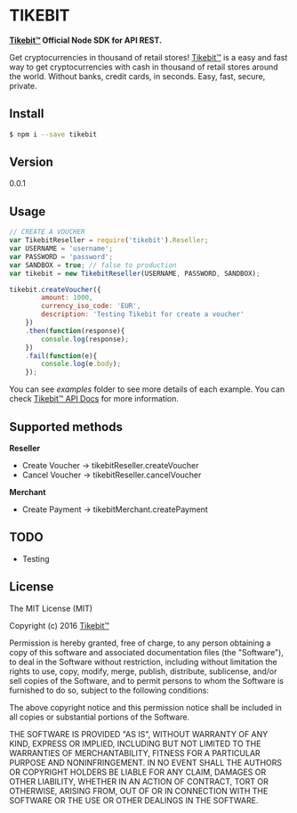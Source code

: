 # TIKEBIT
**[Tikebit™](https://www.tikebit.com) Official Node SDK for API REST.**

Get cryptocurrencies in thousand of retail stores!
[Tikebit™](https://www.tikebit.com) is a easy and fast way to get cryptocurrencies with cash in thousand of retail stores around the world. Without banks, credit cards, in seconds.
Easy, fast, secure, private.

## Install

```sh
$ npm i --save tikebit
```

## Version
0.0.1

## Usage

```js
// CREATE A VOUCHER
var TikebitReseller = require('tikebit').Reseller;
var USERNAME = 'username';
var PASSWORD = 'password';
var SANDBOX = true; // false to production
var tikebit = new TikebitReseller(USERNAME, PASSWORD, SANDBOX);

tikebit.createVoucher({
        amount: 1000,
        currency_iso_code: 'EUR',
        description: 'Testing Tikebit for create a voucher'
    })
    .then(function(response){
        console.log(response);
    })
    .fail(function(e){
        console.log(e.body);
    });
```

You can see *examples* folder to see more details of each example.
You can check [Tikebit™ API Docs](http://api-docs.tikebit.com) for more information.

## Supported methods

**Reseller**
- Create Voucher -> tikebitReseller.createVoucher
- Cancel Voucher -> tikebitReseller.cancelVoucher

**Merchant**
- Create Payment -> tikebitMerchant.createPayment

## TODO
- Testing

## License

The MIT License (MIT)

Copyright (c) 2016 [Tikebit™](https://www.tikebit.com)

Permission is hereby granted, free of charge, to any person obtaining a copy
of this software and associated documentation files (the "Software"), to deal
in the Software without restriction, including without limitation the rights
to use, copy, modify, merge, publish, distribute, sublicense, and/or sell
copies of the Software, and to permit persons to whom the Software is
furnished to do so, subject to the following conditions:

The above copyright notice and this permission notice shall be included in all
copies or substantial portions of the Software.

THE SOFTWARE IS PROVIDED "AS IS", WITHOUT WARRANTY OF ANY KIND, EXPRESS OR
IMPLIED, INCLUDING BUT NOT LIMITED TO THE WARRANTIES OF MERCHANTABILITY,
FITNESS FOR A PARTICULAR PURPOSE AND NONINFRINGEMENT. IN NO EVENT SHALL THE
AUTHORS OR COPYRIGHT HOLDERS BE LIABLE FOR ANY CLAIM, DAMAGES OR OTHER
LIABILITY, WHETHER IN AN ACTION OF CONTRACT, TORT OR OTHERWISE, ARISING FROM,
OUT OF OR IN CONNECTION WITH THE SOFTWARE OR THE USE OR OTHER DEALINGS IN THE
SOFTWARE.